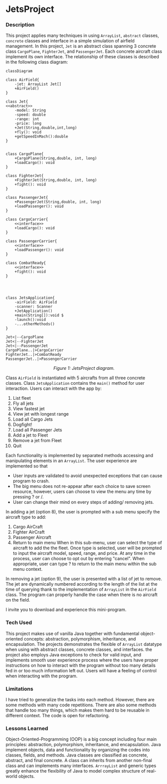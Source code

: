 # JetsProject

### Description
This project applies many techniques in using `ArrayList`, `abstract` classes, `concrete` classes and interface in a simple simulation of airfield management. In this project, `Jet` is an abstract class spanning 3 concrete class `CargoPlane`, `FighterJet`, and `PassengerJet`. Each concrete aircraft class implement its own interface. The relationship of these classes is described in the following class diagram:



```mermaid
classDiagram

class AirField{
	-jet: ArrayList Jet[]
	+AirField()
}

class Jet{
<<abstract>>
	-model: String
	-speed: double
	-range: int
	-price: long
	+Jet(String,double,int,long)
	+fly(): void
	+getSpeedInMach():double
}


class CargoPlane{
	+CargoPlane(String,double, int, long)
	+loadCargo(): void
}

class FighterJet{
	+FighterJet(String,double, int, long)
	+fight(): void
}

class PassengerJet{
	+PassengerJet(String,double, int, long)
	+loadPassenger(): void
}

class CargoCarrier{
	<<interface>>	
	+loadCargo(): void
}

class PassengerCarrier{
	<<interface>>	
	+loadPassenger(): void
}

class CombatReady{
	<<interface>>
	+fight(): void
}




class JetsApplication{
	-airField: AirField
	-scanner: Scanner
	+JetApplication()
	+main(String[]):void $
	-launch():void
	-...otherMethods()
}

Jet<|--CargoPlane
Jet<|--FighterJet
Jet<|--PassengerJet
CargoPlane..|>CargoCarrier
FighterJet..|>CombatReady
PassengerJet..|>PassengerCarrier

```
<div align="center"><em>Figure 1: JetsProject diagram.</em></div>


Class `AirField` is instantiated with 5 aircrafts from all three concrete classes. Class `JetsApplication` contains the `main()` method for user interaction. Users can interact with the app by:
1. List fleet
2. Fly all jets
3. View fastest jet
4. View jet with longest range
5. Load all Cargo Jets
6. Dogfight!
7. Load all Passenger Jets
8. Add a jet to Fleet
9. Remove a jet from Fleet
10. Quit

Each functionality is implemented by separated methods accessing and manipulating elements in an `ArrayList`. The user experience are implemented so that
- User inputs are validated to avoid unexpected exceptions that can cause program to crash.
- The big menu does not re-appear after each choice to save screen resource, however, users can choose to view the menu any time by pressing ? or /.
- User can change their mind on every steps of adding/ removing jets.

In adding a jet (option 8), the user is prompted with a sub menu specify the aircraft type to add:
1. Cargo AirCraft
2. Fighter AirCraft
3. Passenger Aircraft
4. Return to main menu
When in this sub-menu, user can select the type of aircraft to add the the fleet. Once type is selected, user will be prompted to input the aircraft model, speed, range, and price. At any time in the process, user can choose to opt out by entering "cancel". When appropriate, user can type ? to return to the main menu within the sub menu context.

In removing a jet (option 9), the user is presented with a list of jet to remove. The jet are dynamically numbered according to the length of the list at the time of querying thank to the implementation of `ArrayList` in the `AirField` class. The program can properly handle the case when there is no aircraft on the field.

I invite you to download and experience this mini-program.

### Tech Used
This project makes use of vanilla Java together with fundamental object-oriented concepts: abstraction, polymorphism,  inheritance, and encapsulation. The projects demonstrates the flexible of `ArrayList` datatype when using with abstract classes, concrete classes, and interfaces.  the project also employs Java exceptions to check for valid input, and implements smooth user experience process where the users have proper instructions on how to interact with the program without too many details fed in or too much information left out. Users will have a feeling of control when interacting with the program.    

### Limitations
I have tried to generalize the tasks into each method. However, there are some methods with many code repetitions. There are also some methods that handle too many things, which makes them hard to be reusable in different context. The code is open for refactoring.
  
### Lessons Learned
Object-Oriented-Programming (OOP) is a big concept including four main principles: abstraction, polymorphism, inheritance, and encapsulation. Java implement objects, data and functionality by organizing the codes into classes, fields, and methods. Java classes are classified as concrete, abstract, and final concrete. A class can inherits from another non-final class and can implements many interfaces. `ArrrayList` and generic types greatly enhance the flexibility of Java to model complex structure of real-world objects.



